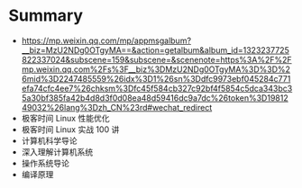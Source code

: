 # Summary

- <https://mp.weixin.qq.com/mp/appmsgalbum?__biz=MzU2NDg0OTgyMA==&action=getalbum&album_id=1323237725822337024&subscene=159&subscene=&scenenote=https%3A%2F%2Fmp.weixin.qq.com%2Fs%3F__biz%3DMzU2NDg0OTgyMA%3D%3D%26mid%3D2247485559%26idx%3D1%26sn%3Ddfc9973ebf045284c771efa74cfc4ee7%26chksm%3Dfc45f584cb327c92bf4f5854c5dca343bc35a30bf385fa42b4d8d3f0d08ea48d59416dc9a7dc%26token%3D1981249032%26lang%3Dzh_CN%23rd#wechat_redirect>
- 极客时间 Linux 性能优化
- 极客时间 Linux 实战 100 讲
- 计算机科学导论
- 深入理解计算机系统
- 操作系统导论
- 编译原理
